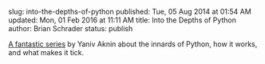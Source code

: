slug: into-the-depths-of-python
published: Tue, 05 Aug 2014 at 01:54 AM
updated: Mon, 01 Feb 2016 at 11:11 AM
title: Into the Depths of Python
author: Brian Schrader
status: publish

[A fantastic series][python] by Yaniv Aknin about the innards of Python, how it works, and what makes it tick.

[python]:http://tech.blog.aknin.name/category/my-projects/pythons-innards/

